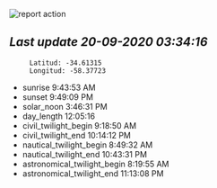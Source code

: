![report action](https://github.com/matiasz8/actions-for-reports/workflows/report%20action/badge.svg?branch=develop) 


## *****Last update 20-09-2020 03:34:16*****



		 Latitud: -34.61315
		 Longitud: -58.37723

 - sunrise 	 9:43:53 AM
 - sunset 	 9:49:09 PM
 - solar_noon 	 3:46:31 PM
 - day_length 	 12:05:16
 - civil_twilight_begin 	 9:18:50 AM
 - civil_twilight_end 	 10:14:12 PM
 - nautical_twilight_begin 	 8:49:32 AM
 - nautical_twilight_end 	 10:43:31 PM
 - astronomical_twilight_begin 	 8:19:55 AM
 - astronomical_twilight_end 	 11:13:08 PM

